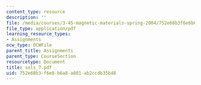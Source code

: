 ```yaml
---
content_type: resource
description: ''
file: /media/courses/3-45-magnetic-materials-spring-2004/752e68b3f6e8b6a8a081ab2ccdb35b48_sols_7.pdf
file_type: application/pdf
learning_resource_types:
- Assignments
ocw_type: OCWFile
parent_title: Assignments
parent_type: CourseSection
resourcetype: Document
title: sols_7.pdf
uid: 752e68b3-f6e8-b6a8-a081-ab2ccdb35b48
---
```

